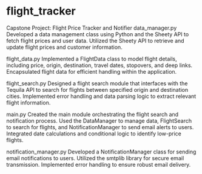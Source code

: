 # flight_tracker

Capstone Project: Flight Price Tracker and Notifier
data_manager.py
Developed a data management class using Python and the Sheety API to fetch flight prices and user data. Utilized the Sheety API to retrieve and update flight prices and customer information.

flight_data.py
Implemented a FlightData class to model flight details, including price, origin, destination, travel dates, stopovers, and deep links. Encapsulated flight data for efficient handling within the application.

flight_search.py
Designed a flight search module that interfaces with the Tequila API to search for flights between specified origin and destination cities. Implemented error handling and data parsing logic to extract relevant flight information.

main.py
Created the main module orchestrating the flight search and notification process. Used the DataManager to manage data, FlightSearch to search for flights, and NotificationManager to send email alerts to users. Integrated date calculations and conditional logic to identify low-price flights.

notification_manager.py
Developed a NotificationManager class for sending email notifications to users. Utilized the smtplib library for secure email transmission. Implemented error handling to ensure robust email delivery.
